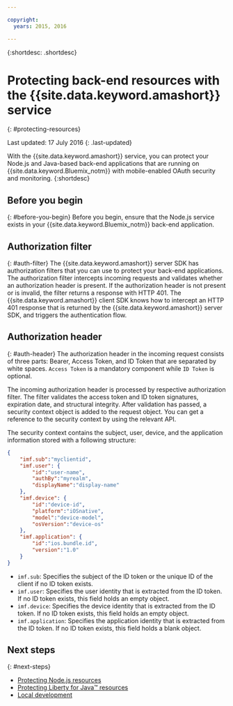 ```yaml
---

copyright:
  years: 2015, 2016

---
```


{:shortdesc: .shortdesc}

# Protecting back-end resources with the {{site.data.keyword.amashort}} service
{: #protecting-resources}

Last updated: 17 July 2016
{: .last-updated}


With the {{site.data.keyword.amashort}} service, you can protect your Node.js and Java-based back-end applications that are running on {{site.data.keyword.Bluemix_notm}} with mobile-enabled OAuth security and monitoring. 
{:shortdesc}

## Before you begin
{: #before-you-begin}
Before you begin, ensure that the Node.js service exists in your {{site.data.keyword.Bluemix_notm}} back-end application.


## Authorization filter
{: #auth-filter}
The {{site.data.keyword.amashort}} server SDK has authorization filters that you can use to protect your back-end applications.  The authorization filter intercepts incoming requests and validates whether an authorization header is present. If the authorization header is not present or is invalid, the filter returns a response with HTTP 401. The {{site.data.keyword.amashort}} client SDK knows how to intercept an HTTP 401 response that is returned by the {{site.data.keyword.amashort}} server SDK, and triggers the authentication flow.
## Authorization header
{: #auth-header}
The authorization header in the incoming request consists of three parts: Bearer, Access Token, and ID Token that are separated by white spaces. `Access Token` is a mandatory component while `ID Token` is optional.

The incoming authorization header is processed by respective authorization filter. The filter validates the access token and ID token signatures, expiration date, and structural integrity. After validation has passed, a security context object is added to the request object. You can get a reference to the security context by using the relevant API.

The security context contains the subject, user, device, and the application information stored with a following structure:
```JSON
{
    "imf.sub":"myclientid",
    "imf.user": {
        "id":"user-name",
        "authBy":"myrealm",
        "displayName":"display-name"
    },
    "imf.device": {
        "id":"device-id",
        "platform":"iOSnative",
        "model":"device-model",
        "osVersion":"device-os"
    },
    "imf.application": {
        "id":"ios.bundle.id",
        "version":"1.0"
    }
}
```
* `imf.sub`: Specifies the subject of the ID token or the unique ID of the client if no ID token exists.
* `imf.user`: Specifies the user identity that is extracted from the ID token. If no ID token exists, this field holds an empty object.
* `imf.device`: Specifies the device identity that is extracted from the ID token. If no ID token exists, this field holds an empty object.
* `imf.application`: Specifies the application identity that is extracted from the ID token. If no ID token exists, this field holds a blank object.

## Next steps
{: #next-steps}
* [Protecting Node.js resources](protecting-resources-nodejs.html)
* [Protecting Liberty for Java&trade; resources](protecting-resources-java.html)
* [Local development](protecting-resources-local.html)
